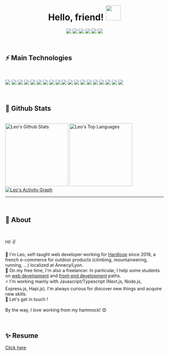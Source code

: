 <h1 align="center">
  Hello, friend!
  <a href="#"><img src="https://media.giphy.com/media/CXzRJA18RJAtmpPNBC/giphy.gif" width="48"></a>
</h1>

<p align="center">   
  <a href="mailto:leogrambert@protonmail.com" target="_blank"><img src="https://img.shields.io/badge/-Email-0D1117?style=for-the-badge&logo=gmail&logoColor=F0DB4F"></a>
  <a href="https://linkedin.com/in/leogrambert" target="_blank"><img src="https://img.shields.io/badge/-LinkedIn-0D1117?style=for-the-badge&logo=linkedin&logoColor=F0DB4F"></a>
  <a href="https://gitlab.com/leohardloop" target="_blank"><img src="https://img.shields.io/badge/-gitlab-0D1117?style=for-the-badge&logo=gitlab&logoColor=F0DB4F"></a> 
  <a href="https://www.leogrambert.fr" target="_blank"><img src="https://img.shields.io/badge/-website-0D1117?style=for-the-badge&logo=website&logoColor=F0DB4F"></a> 
  <a href="https://open.spotify.com/playlist/5Y1X4MgUbtWG9zQRQkp1aH?si=313129e7bf934b9e" target="_blank"><img src="https://img.shields.io/badge/spotify-0D1117?style=for-the-badge&logo=spotify&logoColor=F0DB4F"></a>
  <a href="https://t.me/LeoGrambert" target="_blank"><img src="https://img.shields.io/badge/telegram-0D1117?style=for-the-badge&logo=telegram&logoColor=F0DB4F"></a>
</p>


<br/>

<h2>⚡ Main Technologies</h2>

<br/>

<p>
  <a href="#"><img src="https://img.shields.io/badge/-JavaScript-0D1117?style=flat-square&logo=javascript&logoColor=F0DB4F"></a>
  <a href="#"><img src="https://img.shields.io/badge/-TypeScript-0D1117?style=flat-square&logo=typescript&logoColor=F0DB4F"></a>
  <a href="#"><img src="https://img.shields.io/badge/-HTML5-0D1117?style=flat-square&logo=html5&logoColor=F0DB4F"></a>
  <a href="#"><img src="https://img.shields.io/badge/-CSS3-0D1117?style=flat-square&logo=css3&logoColor=F0DB4F"></a>
  <a href="#"><img src="https://img.shields.io/badge/-Tailwindcss-0D1117?style=flat-square&logo=Tailwindcss&logoColor=F0DB4F"></a>
  <a href="#"><img src="https://img.shields.io/badge/-React-0D1117?style=flat-square&logo=react&logoColor=F0DB4F"></a>
  <a href="#"><img src="https://img.shields.io/badge/Vercel%20-%230D1117.svg?style=flat-square&logo=vercel&logoColor=F0DB4F"></a>
  <a href="#"><img src="https://img.shields.io/badge/-Vue.js-0D1117?style=flat-square&logo=vue&logoColor=F0DB4F"></a>
  <a href="#"><img src="https://img.shields.io/badge/-Node.js-0D1117?style=flat-square&logo=Node.js&logoColor=F0DB4F"></a>
  <a href="#"><img src="https://img.shields.io/badge/-Express.js-0D1117?style=flat-square&logo=Express&logoColor=F0DB4F"></a>
  <a href="#"><img src="https://img.shields.io/badge/-Hapi.js-0D1117?style=flat-square&logo=Hapijs&logoColor=F0DB4F"></a>
  <a href="#"><img src="https://img.shields.io/badge/-Puppeteer-0D1117?style=flat-square&logo=Puppeteer&logoColor=F0DB4F"></a>
  <a href="#"><img src="https://img.shields.io/badge/Bash%20-%230D1117.svg?style=flat-square&logo=gnu-bash&logoColor=F0DB4F"></a>
  <a href="#"><img src="https://img.shields.io/badge/-Git-0D1117?style=flat-square&logo=git&logoColor=F0DB4F"></a>
  <a href="#"><img src="https://img.shields.io/badge/Markdown-%230D1117.svg?style=flat-square&logo=markdown&logoColor=F0DB4F"></a>
  <a href="#"><img src="https://img.shields.io/badge/-MySQL-0D1117?style=flat-square&logo=mysql&logoColor=F0DB4F"></a>
  <a href="#"><img src="https://img.shields.io/badge/-Docker-0D1117?style=flat-square&logo=docker&logoColor=F0DB4F"></a>
  <a href="#"><img src="https://img.shields.io/badge/-Linux-0D1117?style=flat-square&logo=linux&logoColor=F0DB4F"></a>
  <a href="#"><img src="https://img.shields.io/badge/-Raspberry%20Pi-0D1117?style=flat-square&logo=Raspberry-Pi&logoColor=F0DB4F"></a>
</p>

<br/>


<h2>📃 Github Stats</h2>

<br/>

<diV>

  <div>
    <a href="#"><img alt="Leo's Github Stats" src="https://github-readme-stats.vercel.app/api?username=leogrambert&show_icons=true&include_all_commits=true&count_private=true&theme=react&hide_border=true&bg_color=0D1117&title_color=F0DB4F&icon_color=F0DB4F" height="200"/></a>
    <a href="#"><img alt="Leo's Top Languages" src="https://github-readme-stats.vercel.app/api/top-langs/?username=leogrambert&langs_count=10&layout=compact&theme=react&hide_border=true&bg_color=0D1117&title_color=F0DB4F&icon_color=F0DB4F" height="200"/></a>
    <a href="#"><img alt="Leo's Activity Graph" src="https://activity-graph.herokuapp.com/graph?username=leogrambert&custom_title=Leo%20Grambert's%20Contribution%20Graph&bg_color=0D1117&color=F0DB4F&line=FFFFFF&point=F0DB4F&hide_border=true" /></a>
    <br/>
  </div>

  <hr/>
</div>

<br/>

<h2>📜 About </h2>

<br/>

<p>
  Hi! ✌️<br /><br />
  🔭 I'm Leo, self-taught web developer working for <a href="https://www.hardloop.fr" target="_blank">Hardloop</a> since 2018, a french e-commerce for outdoor products (climbing, mountaineering, running, ...) localized at Annecy/Lyon.<br />
  🌱 On my free time, I'm also a freelancer. In particular, I help some students on <a href="https://openclassrooms.com/fr/paths/185-developpeur-web" target="_blank">web development</a> and <a href="https://openclassrooms.com/fr/paths/314-developpeur-front-end" target="_blank">front-end development</a> paths.<br>
  ⚡ I'm working mainly with Javascript/Typescript (Next.js, Node.js, Express.js, Hapi.js). I'm always curious for discover new things and acquire new skills.<br />
  💬 Let's get in touch !<br/> <br />
  By the way, I love working from my hammock! 😍
</p>


<br/>

<h2>✨ Resume </h2>

<a href="https://leogrambert.fr/assets/pdf/CV.pdf">Click here</a>

<br/>

<!--
**LeoGrambert/LeoGrambert** is a _special_ ✨ repository because its `README.md` (this file) appears on your GitHub profile.

Here are some ideas to get you started:

-  I’m currently working on ...
-  I’m currently learning ...
- 👯 I’m looking to collaborate on ...
- 🤔 I’m looking for help with ...
-  Ask me about ...
- 📫 How to reach me: ...
- 😄 Pronouns: ...
-  Fun fact: ...
-->
